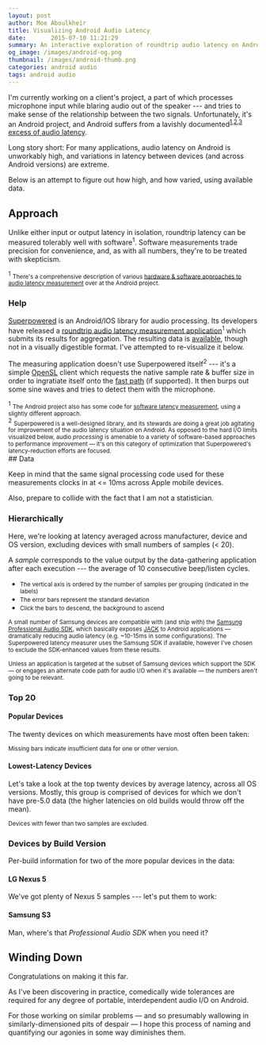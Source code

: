 ```yaml
---
layout: post
author: Moe Aboulkheir
title: Visualizing Android Audio Latency
date:       2015-07-10 11:21:29
summary: An interactive exploration of roundtrip audio latency on Android devices.
og_image: /images/android-og.png
thumbnail: /images/android-thumb.png
categories: android audio
tags: android audio
---
```


<link rel="stylesheet" type="text/css" href="/static/latency.css" />
<script src="https://cdnjs.cloudflare.com/ajax/libs/d3/3.5.5/d3.min.js"></script>
<script src="https://cdnjs.cloudflare.com/ajax/libs/d3-tip/0.6.3/d3-tip.min.js"></script>

I'm currently working on a client's project, a part of which processes microphone input while
blaring audio out of the speaker --- and tries to make sense of the
relationship between the two signals.  Unfortunately, it's an Android project, and Android suffers from a lavishly documented<sup><a href="https://source.android.com/devices/audio/latency.html">1</a>,<a
href="http://createdigitalmusic.com/2013/05/why-mobile-low-latency-is-hard-explained-by-google-galaxy-nexus-still-android-of-choice/">2</a>,<a
href="http://stackoverflow.com/questions/14842803/low-latency-audio-playback-on-android">3</a></sup> [excess of audio latency](https://code.google.com/p/android/issues/detail?id=3434).

Long story short: For many applications, audio latency on Android is
unworkably high, and variations in latency between devices (and across
Android versions) are extreme.

Below is an attempt to figure out how high, and
how varied, using available data.

## Approach

Unlike either input or output latency in isolation, roundtrip latency can be
measured tolerably well with software<sup>1</sup>.  Software measurements trade
precision for convenience, and, as with all numbers, they're to be treated with
skepticism.

<div class="footnote">
<sup>1</sup> <small>There's a comprehensive description of various <a href="https://source.android.com/devices/audio/latency_measure.html">hardware & software approaches to audio latency measurement</a> over at the Android project.</small>
</div>

### Help

[Superpowered](http://superpowered.com/latency/) is an Android/IOS library for
audio processing.  Its developers have released a [roundtrip audio latency
measurement
application](https://github.com/superpoweredSDK/SuperpoweredLatency)<sup>1</sup>
which submits its results for aggregation.  The resulting data is
[available](http://superpowered.com/latency/), though not in a visually
digestible format.  I've attempted to re-visualize it below.

The measuring application doesn't use Superpowered itself<sup>2</sup> --- it's a
simple [OpenSL](https://en.wikipedia.org/wiki/OpenSL_ES) client which requests
the native sample rate & buffer size in order to ingratiate itself onto the
[fast path](https://source.android.com/devices/audio/latency_design.html) (if
supported).  It then burps out some sine waves and tries to detect them with the
microphone.

<div class="footnote">
<sup>1</sup> <small>The Android project also has some code for <a href="https://android.googlesource.com/platform/frameworks/wilhelm/+/master/tests/examples/slesTestFeedback.cpp">software latency measurement</a>, using a slightly different approach.</small><br />
<a id="superpowered-footnote"></a>
<sup>2</sup> <small>Superpowered is a well-designed library, and its stewards are doing a great job agitating for improvement of the audio latency situation on Android.  As opposed to the hard I/O limits visualized below, audio <i>processing</i> is amenable to a variety of software-based approaches to performance improvement &mdash; it's on this category of optimization that Superpowered's latency-reduction efforts are focused.</small>
</div>
## Data

Keep in mind that the same signal processing code used for these measurements
clocks in at <= 10ms across Apple mobile devices.

Also, prepare to collide with the fact that I am not a statistician.

### Hierarchically

Here, we're looking at latency averaged across manufacturer, device and OS
version, excluding devices with small numbers of samples (< 20).

A _sample_ corresponds to the value output by the data-gathering application after
each execution --- the average of 10 consecutive beep/listen cycles.

<script src="/static/latency-data.js"></script>

<div id="latency-graph-container"></div>
<script src="/static/latency.js"></script>
<script type="text/javascript">
  hierarchicalLatencyChart();
</script>

<div class="footnote">
 <ul>
 <li><small>The vertical axis is ordered by the number of samples per grouping (indicated in
the labels)</small></li>
 <li><small>The error bars represent the standard deviation</small></li>
 <li><small>Click the bars to descend, the background to ascend</small></li>
 </ul>
</div>

<div class="infobox">
<p>
<small>A small number of Samsung devices are compatible with (and ship with) the <a href="http://developer.samsung.com/galaxy#professional-audio">Samsung Professional Audio SDK</a>, which basically exposes
  <a href="http://jackaudio.org/">JACK</a> to Android applications &mdash;
 dramatically reducing audio latency (e.g. ~10-15ms in some configurations).
The Superpowered latency
measurer uses the Samsung SDK if available, however I've chosen
to exclude the SDK-enhanced values from these results.
<br><br>
Unless an application is
targeted at the subset of Samsung devices which support the SDK &mdash; or engages an alternate code path
 for audio I/O when it's available &mdash; the numbers aren't going to be relevant.</small>
</p>
</div>

### Top 20

#### Popular Devices

The twenty devices on which measurements have most often been taken:

<div class="grouped-chart-container" id="latency-pop-container"></div>
<script type="text/javascript">
  groupedLatencyGraph('#latency-pop-container', latencyData.latencyPop);
</script>

<div class="footnote"><small>Missing bars indicate insufficient data for one or other version.</small></div>

#### Lowest-Latency Devices

Let's take a look at the top twenty devices by average latency, across all OS
versions.  Mostly, this group is comprised of devices for which we don't have pre-5.0 data
(the higher latencies on old builds would throw off the mean).

<div class="grouped-chart-container" id="latency-scores-container"></div>
<script type="text/javascript">
  groupedLatencyGraph('#latency-scores-container', latencyData.latencyScores);
</script>

<div class="footnote"><small>Devices with fewer than two samples are excluded.</small></div>

### Devices by Build Version

Per-build information for two of the more popular devices in the data:

#### LG Nexus 5

We've got plenty of Nexus 5 samples --- let's put them to work:

<div id="nexus-graph-container" class="device-graph-container"></div>

#### Samsung S3

<div id="s3-graph-container" class="device-graph-container"></div>
<script>
  latencyGraph('#nexus-graph-container', latencyData.nexus);
  latencyGraph('#s3-graph-container', latencyData.s3);
</script>

Man, where's that _Professional Audio SDK_ when you need it?

## Winding Down

Congratulations on making it this far.

As I've been discovering in practice, comedically wide tolerances are required
for any degree of portable, interdependent audio I/O on Android.

For those working on similar problems &mdash; and so presumably wallowing in similarly-dimensioned pits of despair &mdash; I hope this
process of naming and quantifying our agonies in some way diminishes them.